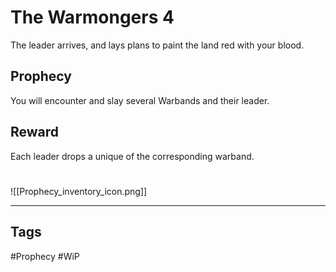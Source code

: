 # The Warmongers 4
The leader arrives, and lays plans to paint the land red with your blood.
## Prophecy
You will encounter and slay several Warbands and their leader.
## Reward
Each leader drops a unique of the corresponding warband. 

#
![[Prophecy_inventory_icon.png]]

---
## Tags
#Prophecy
#WiP 